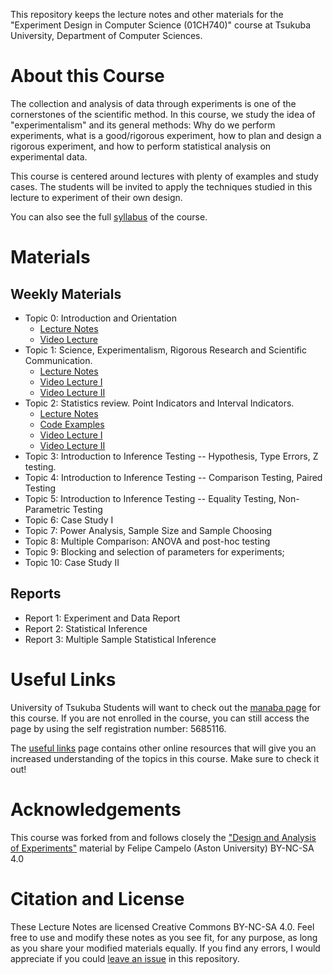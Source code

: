 This repository keeps the lecture notes and other materials for the
"Experiment Design in Computer Science (01CH740)" course at Tsukuba University, Department of Computer Sciences.

# About this Course
The collection and analysis of data through experiments is one of the cornerstones of the scientific method. In this course, we study the idea of "experimentalism" and its general methods: Why do we perform experiments, what is a good/rigorous experiment, how to plan and design a rigorous experiment, and how to perform statistical analysis on experimental data.

This course is centered around lectures with plenty of examples and study cases. The students will be invited to apply the techniques studied in this lecture to experiment of their own design.

You can also see the full [syllabus](syllabus.md) of the course.

# Materials
## Weekly Materials
- Topic 0: Introduction and Orientation
  - [Lecture Notes](topic00/course_introduction.pdf)
  - [Video Lecture](https://youtu.be/Lh-6ao6vwXc)
- Topic 1: Science, Experimentalism, Rigorous Research and Scientific Communication.
  - [Lecture Notes](topic01/experimentalism.pdf)
  - [Video Lecture I](https://youtu.be/j_prkSViQ_I)
  - [Video Lecture II](https://youtu.be/FoSRgZWO6P0)
- Topic 2: Statistics review. Point Indicators and Interval Indicators.
  - [Lecture Notes](topic02/lecture2.pdf)
  - [Code Examples](topic02/Code)
  - [Video Lecture I](https://youtu.be/XML3kmYhN2c)
  - [Video Lecture II](https://youtu.be/uI62qUke4dM)
- Topic 3: Introduction to Inference Testing -- Hypothesis, Type Errors, Z testing.
- Topic 4: Introduction to Inference Testing -- Comparison Testing, Paired Testing
- Topic 5: Introduction to Inference Testing -- Equality Testing, Non-Parametric Testing
- Topic 6: Case Study I
- Topic 7: Power Analysis, Sample Size and Sample Choosing
- Topic 8: Multiple Comparison: ANOVA and post-hoc testing
- Topic 9: Blocking and selection of parameters for experiments;
- Topic 10: Case Study II

## Reports
- Report 1: Experiment and Data Report
- Report 2: Statistical Inference
- Report 3: Multiple Sample Statistical Inference

# Useful Links
University of Tsukuba Students will want to check out the [manaba page](https://manaba.tsukuba.ac.jp/ct/course_1354290) for this course. If you are not enrolled in the course, you can still access the page by using the self registration number: 5685116.

The [useful links](UsefulLinks.md) page contains other online resources that will give you an increased understanding of the topics in this course. Make sure to check it out!

# Acknowledgements
This course was forked from and follows closely the ["Design and Analysis of Experiments"](https://github.com/fcampelo/Design-and-Analysis-of-Experiments) material by Felipe Campelo (Aston University) BY-NC-SA 4.0


# Citation and License
These Lecture Notes are licensed Creative Commons BY-NC-SA 4.0. Feel free to use and modify these notes as you see fit, for any purpose, as long as you share your modified materials equally. If you find any errors, I would appreciate if you could [leave an issue](https://github.com/caranha/ExperimentDesignCS/issues) in this repository.
